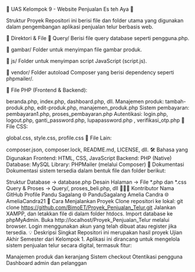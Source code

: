 🌟 UAS Kelompok 9 - Website Penjualan Es teh Aya 🌟

Struktur Proyek
Repositori ini berisi file dan folder utama yang digunakan dalam pengembangan aplikasi penjualan telur berbasis web.

📂 Direktori & File
📁 Query/
Berisi file query database seperti pengguna.php.

📁 gambar/
Folder untuk menyimpan file gambar produk.

📁 js/
Folder untuk menyimpan script JavaScript (script.js).

📁 vendor/
Folder autoload Composer yang berisi dependency seperti phpmailer/.

📄 File PHP (Frontend & Backend):

beranda.php, index.php, dashboard.php, dll.
Manajemen produk: tambah-produk.php, edit-produk.php, manajemen_produk.php
Sistem pembayaran: pembayaran1.php, proses_pembayaran.php
Autentikasi: login.php, logout.php, ganti_password.php, lupapassword.php , verifikasi_otp.php
📄 File CSS:

global.css, style.css, profile.css
📄 File Lain:

composer.json, composer.lock, README.md, LICENSE, dll.
🛠️ Bahasa yang Digunakan
Frontend: HTML, CSS, JavaScript
Backend: PHP (Native)
Database: MySQL
Library: PHPMailer (melalui Composer)
📖 Dokumentasi
Dokumentasi sistem tersedia dalam bentuk file dan folder berikut:

Struktur Database → database.php
Desain Halaman → File *.php dan *.css
Query & Proses → Query/, proses_beli.php, dll
🧑‍🤝‍🧑 Kontributor
Nama	GitHub Profile
Pandu Sagalang	🌐 PanduSagalang
Amelia Candra	🌐 AmeliaCandra21
🚀 Cara Menjalankan Proyek
Clone repositori ke lokal:
git clone https://github.com/BimoET/Proyek_Penjualan_Telur.git
Jalankan XAMPP, dan letakkan file di dalam folder htdocs.
Import database ke phpMyAdmin.
Buka http://localhost/Proyek_Penjualan_Telur melalui browser.
Login menggunakan akun yang telah dibuat atau register jika tersedia.
💡 Deskripsi Singkat
Repositori ini merupakan hasil proyek Ujian Akhir Semester dari Kelompok 1. Aplikasi ini dirancang untuk mengelola sistem penjualan telur secara digital, termasuk fitur:

Manajemen produk dan keranjang
Sistem checkout
Otentikasi pengguna
Dashboard admin dan pelanggan
 
